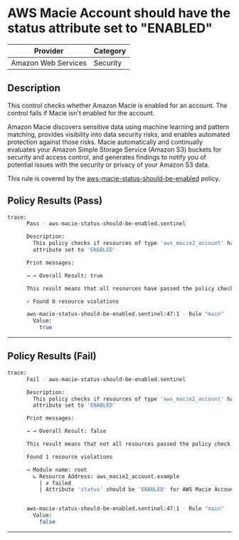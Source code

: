 # AWS Macie Account should have the status attribute set to "ENABLED"

| Provider            | Category  |
| ------------------- | --------  |
| Amazon Web Services |  Security |

## Description

This control checks whether Amazon Macie is enabled for an account. The control fails if Macie isn't enabled for the account.

Amazon Macie discovers sensitive data using machine learning and pattern matching, provides visibility into data security risks, and enables automated protection against those risks. Macie automatically and continually evaluates your Amazon Simple Storage Service (Amazon S3) buckets for security and access control, and generates findings to notify you of potential issues with the security or privacy of your Amazon S3 data.

This rule is covered by the [aws-macie-status-should-be-enabled](https://github.com/hashicorp/policy-library-NIST-Policy-Set-for-AWS-Terraform/blob/main/policies/aws-macie-status-should-be-enabled.sentinel) policy.

## Policy Results (Pass)

```bash
trace:
      Pass - aws-macie-status-should-be-enabled.sentinel

      Description:
        This policy checks if resources of type 'aws_macie2_account' have the 'status'
        attribute set to 'ENABLED'

      Print messages:

      → → Overall Result: true

      This result means that all resources have passed the policy check for the policy aws-macie-status-should-be-enabled.

      ✓ Found 0 resource violations

      aws-macie-status-should-be-enabled.sentinel:47:1 - Rule "main"
        Value:
          true
```

---

## Policy Results (Fail)

```bash
trace:
      Fail - aws-macie-status-should-be-enabled.sentinel

      Description:
        This policy checks if resources of type 'aws_macie2_account' have the 'status'
        attribute set to 'ENABLED'

      Print messages:

      → → Overall Result: false

      This result means that not all resources passed the policy check and the protected behavior is not allowed for the policy aws-macie-status-should-be-enabled.

      Found 1 resource violations

      → Module name: root
        ↳ Resource Address: aws_macie2_account.example
          | ✗ failed
          | Attribute 'status' should be 'ENABLED' for AWS Macie Account. Refer to https://docs.aws.amazon.com/securityhub/latest/userguide/macie-controls.html#macie-1 for more details.


      aws-macie-status-should-be-enabled.sentinel:47:1 - Rule "main"
        Value:
          false
```

---
